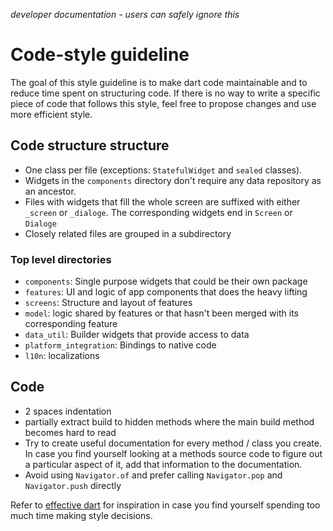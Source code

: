 *developer documentation - users can safely ignore this*

# Code-style guideline

The goal of this style guideline is to make dart code maintainable and to reduce time spent on structuring code. If there is no way to write a specific piece of code that follows this style, feel free to propose changes and use more efficient style.

## Code structure structure

- One class per file (exceptions: `StatefulWidget` and `sealed` classes).
- Widgets in the `components` directory don't require any data repository as an ancestor.
- Files with widgets that fill the whole screen are suffixed with either `_screen` or `_dialoge`. The corresponding widgets end in `Screen` or `Dialoge`
- Closely related files are grouped in a subdirectory

### Top level directories

- `components`: Single purpose widgets that could be their own package
- `features`: UI and logic of app components that does the heavy lifting
- `screens`: Structure and layout of features
- `model`: logic shared by features or that hasn't been merged with its corresponding feature
- `data_util`: Builder widgets that provide access to data
- `platform_integration`: Bindings to native code
- `l10n`: localizations

## Code

- 2 spaces indentation
- partially extract build to hidden methods where the main build method becomes hard to read
- Try to create useful documentation for every method / class you create. In case you find yourself looking at a methods source code to figure out a particular aspect of it, add that information to the documentation.
- Avoid using `Navigator.of` and prefer calling `Navigator.pop` and `Navigator.push` directly  

Refer to [effective dart](https://dart.dev/effective-dart) for inspiration in case you find yourself spending too much time making style decisions.